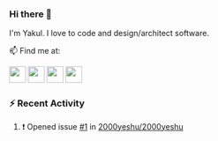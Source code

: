 ### Hi there 👋

I'm Yakul. I love to code and design/architect software. 

 📫  Find me at:

[<img src="https://user-images.githubusercontent.com/63541327/113386170-45838200-93a7-11eb-8e12-912adb948986.png" height="30" border-radius="50%">](https://twitter.com/Yeshugarg7)   [<img src="https://user-images.githubusercontent.com/63541327/113386014-ee7dad00-93a6-11eb-8a50-872d60b6c5e5.png" height="30" border-radius="50%">](https://www.linkedin.com/in/yakul-garg-32184391/)  [<img src="https://user-images.githubusercontent.com/63541327/113386220-63e97d80-93a7-11eb-94ce-7daf5181d7b1.png" height="30" border-radius="50%">](https://discord.gg/PPKwfjps7A)  [<img src="https://user-images.githubusercontent.com/63541327/113386124-2dabfe00-93a7-11eb-8caf-3985d5645827.png" height="30" border-radius="50%">](https://www.reddit.com/user/Yeshu_2100)


<!--
**2000yeshu/2000yeshu** is a ✨ _special_ ✨ repository because its `README.md` (this file) appears on your GitHub profile.

Here are some ideas to get you started:

- 🔭 I’m currently working on ...
- 🌱 I’m currently learning ...
- 👯 I’m looking to collaborate on ...
- 🤔 I’m looking for help with ...
- 💬 Ask me about ...
- 📫 How to reach me: ...
- 😄 Pronouns: ...
- ⚡ Fun fact: ...
-->

### :zap: Recent Activity


<!--START_SECTION:activity-->
1. ❗️ Opened issue [#1](https://github.com/2000yeshu/2000yeshu/issues/1) in [2000yeshu/2000yeshu](https://github.com/2000yeshu/2000yeshu)
<!--END_SECTION:activity-->
